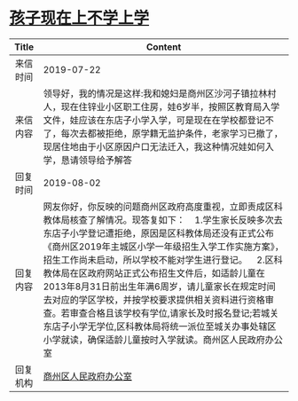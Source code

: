 # <a href="http://www.shangluo.gov.cn/zmhd/ldxxxx.jsp?urltype=leadermail.LeaderMailContentUrl&wbtreeid=1112&leadermailid=5369">孩子现在上不学上学</a>
|Title|Content|
|:---:|---|
|来信时间|2019-07-22|
|来信内容|领导好，我的情况是这样:我和媳妇是商州区沙河子镇拉林村人，现在住锌业小区职工住房，娃6岁半，按照区教育局入学文件，娃应该在东店子小学入学，可是现在在学校都登记不了，每次去都被拒绝，原学籍无监护条件，老家学习已撤了，现居住地由于小区原因户口无法迁入，我这种情况娃如何入学，恳请领导给予解答|
|回复时间|2019-08-02|
|回复内容|网友你好，你反映的问题商州区政府高度重视，立即责成区科教体局核查了解情况。现答复如下：    1.学生家长反映多次去东店子小学登记遭拒绝，原因是区科教体局还没有正式公布《商州区2019年主城区小学一年级招生入学工作实施方案》，招生工作尚未启动，所以学校不能对学生进行登记。    2.区科教体局在区政府网站正式公布招生文件后，如适龄儿童在2013年8月31日前出生年满6周岁，请儿童家长在规定时间去对应的学区学校，并按学校要求提供相关资料进行资格审查。若审查合格且该学校有学位,请家长及时报名登记;若城关东店子小学无学位,区科教体局将统一派位至城关办事处辖区小学就读，确保适龄儿童按时入学就读。商州区人民政府办公室|
|回复机构|<a href="../../categories/agencies/商州区人民政府办公室.md">商州区人民政府办公室</a>|